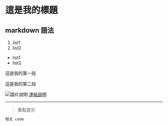# 這是我的標題
## markdown 語法
1. list1
2. list2

* list1
* list2

 這是我的第一段

 這是我的第二段

![圖片說明](圖片網址)
[連結說明](連結網址)

---

>重點提示


``` python
程式 code

```



